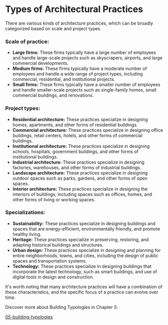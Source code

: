 # Types of Architectural Practices

There are various kinds of architecture practices, which can be broadly categorized based on scale and project types.

### Scale of practice:

* **Large firms:** These firms typically have a large number of employees and handle large-scale projects such as skyscrapers, airports, and large commercial developments.
* **Medium firms:** These firms typically have a moderate number of employees and handle a wide range of project types, including commercial, residential, and institutional projects.
* **Small firms:** These firms typically have a smaller number of employees and handle smaller-scale projects such as single-family homes, small commercial buildings, and renovations.

### Project types:

* **Residential architecture:** These practices specialize in designing homes, apartments, and other forms of residential buildings.
* **Commercial architecture:** These practices specialize in designing office buildings, retail centers, hotels, and other forms of commercial buildings.
* **Institutional architecture:** These practices specialize in designing schools, hospitals, government buildings, and other forms of institutional buildings.
* **Industrial architecture:** These practices specialize in designing factories, warehouses, and other forms of industrial buildings.
* **Landscape architecture:** These practices specialize in designing outdoor spaces such as parks, gardens, and other forms of open spaces.
* **Interior architecture:** These practices specialize in designing the interiors of buildings, including spaces such as offices, homes, and other forms of living or working spaces.

### Specializations:

* **Sustainability:** These practices specialize in designing buildings and spaces that are energy-efficient, environmentally friendly, and promote healthy living.
* **Heritage:** These practices specialize in preserving, restoring, and adapting historical buildings and structures.
* **Urban design:** These practices specialize in designing and planning for entire neighborhoods, towns, and cities, including the design of public spaces and transportation systems.
* **Technology:** These practices specialize in designing buildings that incorporate the latest technology, such as smart buildings, and use of digital tools in design and construction.

It's worth noting that many architecture practices will have a combination of these characteristics, and the specific focus of a practice can evolve over time.



Discover more about Building Typologies in Chapter 5:

[05-building-typologies](../05-building-typologies/ "mention")

